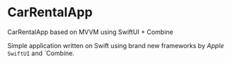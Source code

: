 # CarRentalApp
CarRentalApp based on MVVM using SwiftUI + Combine

Simple application written on Swift using brand new frameworks by *Apple* `SwiftUI` and `Combine.
